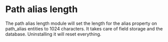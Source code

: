 # Path alias length

The path alias length module will set the length for the alias property on
path_alias entities to 1024 characters. It takes care of field storage and the
database. Uninstalling it will reset everything.
